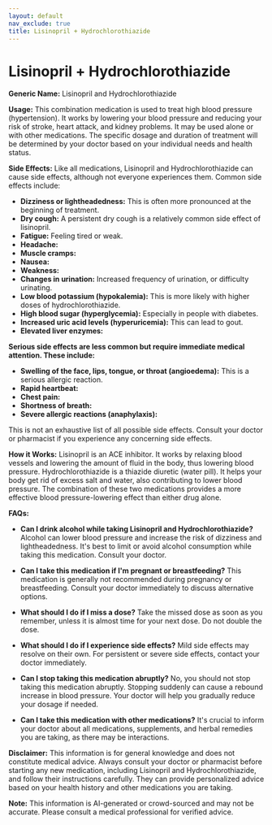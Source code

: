 ```yaml
---
layout: default
nav_exclude: true
title: Lisinopril + Hydrochlorothiazide
---
```


# Lisinopril + Hydrochlorothiazide

**Generic Name:** Lisinopril and Hydrochlorothiazide

**Usage:**  This combination medication is used to treat high blood pressure (hypertension).  It works by lowering your blood pressure and reducing your risk of stroke, heart attack, and kidney problems.  It may be used alone or with other medications.  The specific dosage and duration of treatment will be determined by your doctor based on your individual needs and health status.

**Side Effects:**  Like all medications, Lisinopril and Hydrochlorothiazide can cause side effects, although not everyone experiences them.  Common side effects include:

* **Dizziness or lightheadedness:** This is often more pronounced at the beginning of treatment.
* **Dry cough:**  A persistent dry cough is a relatively common side effect of lisinopril.
* **Fatigue:** Feeling tired or weak.
* **Headache:**
* **Muscle cramps:**
* **Nausea:**
* **Weakness:**
* **Changes in urination:**  Increased frequency of urination, or difficulty urinating.
* **Low blood potassium (hypokalemia):** This is more likely with higher doses of hydrochlorothiazide.
* **High blood sugar (hyperglycemia):** Especially in people with diabetes.
* **Increased uric acid levels (hyperuricemia):** This can lead to gout.
* **Elevated liver enzymes:**


**Serious side effects are less common but require immediate medical attention. These include:**

* **Swelling of the face, lips, tongue, or throat (angioedema):** This is a serious allergic reaction.
* **Rapid heartbeat:**
* **Chest pain:**
* **Shortness of breath:**
* **Severe allergic reactions (anaphylaxis):**


This is not an exhaustive list of all possible side effects. Consult your doctor or pharmacist if you experience any concerning side effects.


**How it Works:**  Lisinopril is an ACE inhibitor. It works by relaxing blood vessels and lowering the amount of fluid in the body, thus lowering blood pressure. Hydrochlorothiazide is a thiazide diuretic (water pill). It helps your body get rid of excess salt and water, also contributing to lower blood pressure.  The combination of these two medications provides a more effective blood pressure-lowering effect than either drug alone.

**FAQs:**

* **Can I drink alcohol while taking Lisinopril and Hydrochlorothiazide?**  Alcohol can lower blood pressure and increase the risk of dizziness and lightheadedness.  It's best to limit or avoid alcohol consumption while taking this medication.  Consult your doctor.

* **Can I take this medication if I'm pregnant or breastfeeding?**  This medication is generally not recommended during pregnancy or breastfeeding. Consult your doctor immediately to discuss alternative options.

* **What should I do if I miss a dose?** Take the missed dose as soon as you remember, unless it is almost time for your next dose. Do not double the dose.

* **What should I do if I experience side effects?**  Mild side effects may resolve on their own.  For persistent or severe side effects, contact your doctor immediately.

* **Can I stop taking this medication abruptly?**  No, you should not stop taking this medication abruptly.  Stopping suddenly can cause a rebound increase in blood pressure.  Your doctor will help you gradually reduce your dosage if needed.

* **Can I take this medication with other medications?**  It's crucial to inform your doctor about all medications, supplements, and herbal remedies you are taking, as there may be interactions.


**Disclaimer:** This information is for general knowledge and does not constitute medical advice.  Always consult your doctor or pharmacist before starting any new medication, including Lisinopril and Hydrochlorothiazide, and follow their instructions carefully.  They can provide personalized advice based on your health history and other medications you are taking.


**Note:** This information is AI-generated or crowd-sourced and may not be accurate. Please consult a medical professional for verified advice.